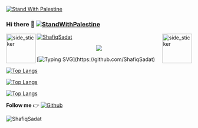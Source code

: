 [![Stand With Palestine](https://raw.githubusercontent.com/TheBSD/StandWithPalestine/main/banner-no-action.svg)](https://thebsd.github.io/StandWithPalestine)
### Hi there 👋   [![StandWithPalestine](https://raw.githubusercontent.com/TheBSD/StandWithPalestine/main/badges/StandWithPalestine.svg)](https://github.com/TheBSD/StandWithPalestine/blob/main/docs/README.md)

 <img align="left" width=80px height=80px alt="side_sticker" src="https://media.giphy.com/media/TEnXkcsHrP4YedChhA/giphy.gif" />
 <img align="right" width=80px height=80px alt="side_sticker" src="https://media.giphy.com/media/TEnXkcsHrP4YedChhA/giphy.gif" />

<p align="left" background-color: black> <a href="https://github.com/ryo-ma/github-profile-trophy"><img src="https://github-profile-trophy.vercel.app/?username=ShafiqSadat" alt="ShafiqSadat" /></a> </p>
 
<p align="center"><img src="https://i.imgur.com/A6bWGFl.gif"/></p>

[![Typing SVG](https://readme-typing-svg.demolab.com?font=Fira+Code&pause=500&center=true&vCenter=true&multiline=true&random=false&width=1000&height=200&lines=Welcome+to+my+GitHub+profile!;I'm+Shafiq+Sadat;a+passionate+programmer+who+loves+solving+problems.;Let's+code+and+shape+the+world+together!)](https://github.com/ShafiqSadat)

[![Top Langs](https://github-readme-stats.vercel.app/api?username=shafiqsadat&show_icons=true&show=reviews,discussions_started,discussions_answered,prs_merged,prs_merged_percentage&theme=dark)](https://github.com/ShafiqSadat)

<!--
**ShafiqSadat/ShafiqSadat** is a ✨ _special_ ✨ repository because its `README.md` (this file) appears on your GitHub profile.

Here are some ideas to get you started:

- 🔭 I’m currently working on ...
- 🌱 I’m currently learning ...
- 👯 I’m looking to collaborate on ...
- 🤔 I’m looking for help with ...
- 💬 Ask me about ...
- 📫 How to reach me: ...
- 😄 Pronouns: ...
- ⚡ Fun fact: ...
-->

[![Top Langs](https://github-readme-stats.vercel.app/api/top-langs/?username=shafiqsadat&layout=donut&theme=dark)](https://github.com/ShafiqSadat)

[![Top Langs](https://github-profile-summary-cards.vercel.app/api/cards/profile-details?username=ShafiqSadat&theme=github_dark)](https://github.com/ShafiqSadat)

**Follow me**  👉 
[![Github](https://img.shields.io/github/followers/ShafiqSadat?label=Follow&style=social)](https://github.com/ShafiqSadat)

<p align="left"> <img src="https://komarev.com/ghpvc/?username=ShafiqSadat&label=Profile%20views&color=0e75b6&style=flat" alt="ShafiqSadat" /> </p>
